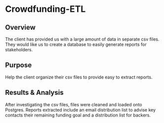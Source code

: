# Crowdfunding-ETL
## Overview
The client has provided us with a large amount of data in separate csv files. They would like us to create a database to easily generate reports for stakeholders.
## Purpose
Help the client organize their csv files to provide easy to extract reports.
## Results & Analysis
After investigating the csv files, files were cleaned and loaded onto Postgres. Reports extracted include an email distribution list to advise key contacts their remaining funding goal and a distribution list for backers.